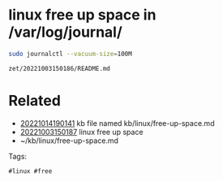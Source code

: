 # linux free up space in /var/log/journal/
```bash
sudo journalctl --vacuum-size=100M
```

` zet/20221003150186/README.md `

# Related

- [20221014190141](/zet/20221014190141/README.md) kb file named kb/linux/free-up-space.md
- [20221003150187](/zet/20221003150187/README.md) linux free up space
- ~/kb/linux/free-up-space.md

Tags:

    #linux #free 
